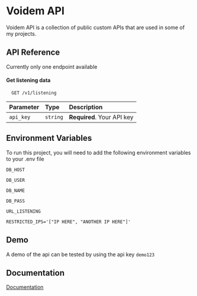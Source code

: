 
# Voidem API

Voidem API is a collection of public custom APIs that are used in some of my projects.


## API Reference

Currently only one endpoint available

#### Get listening data

```http
  GET /v1/listening
```

| Parameter | Type     | Description                |
| :-------- | :------- | :------------------------- |
| `api_key` | `string` | **Required**. Your API key |



## Environment Variables

To run this project, you will need to add the following environment variables to your .env file

`DB_HOST`

`DB_USER`

`DB_NAME`

`DB_PASS`

`URL_LISTENING`

`RESTRICTED_IPS='["IP HERE", "ANOTHER IP HERE"]'`
## Demo

A demo of the api can be tested by using the api key `demo123`
## Documentation

[Documentation](https://apidocs.voidem.com)


